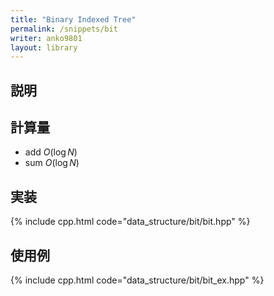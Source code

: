 ```yaml
---
title: "Binary Indexed Tree"
permalink: /snippets/bit
writer: anko9801
layout: library
---
```


## 説明

## 計算量

- add $O(\log N)$
- sum $O(\log N)$

## 実装

{% include cpp.html code="data_structure/bit/bit.hpp" %}

## 使用例

{% include cpp.html code="data_structure/bit/bit_ex.hpp" %}

